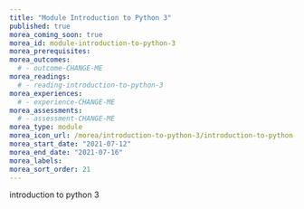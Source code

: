 ```yaml
---
title: "Module Introduction to Python 3"
published: true
morea_coming_soon: true
morea_id: module-introduction-to-python-3
morea_prerequisites:
morea_outcomes:
  # - outcome-CHANGE-ME
morea_readings:
  # - reading-introduction-to-python-3
morea_experiences:
  # - experience-CHANGE-ME
morea_assessments:
  # - assessment-CHANGE-ME
morea_type: module
morea_icon_url: /morea/introduction-to-python-3/introduction-to-python-3.png
morea_start_date: "2021-07-12"
morea_end_date: "2021-07-16"
morea_labels:
morea_sort_order: 21
---
```


introduction to python 3
